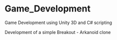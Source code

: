 # Game_Development
Game Development using Unity 3D and C# scripting

Development of a simple Breakout - Arkanoid clone